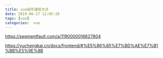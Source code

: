 ```yaml
---
title: vue组件通信方式
date: 2019-06-27 12:05:28
tags: [vue]
categories:  vue
---
```

https://segmentfault.com/a/1190000016627804



https://yuchengkai.cn/docs/frontend/#%E5%86%85%E7%BD%AE%E7%B1%BB%E5%9E%8B